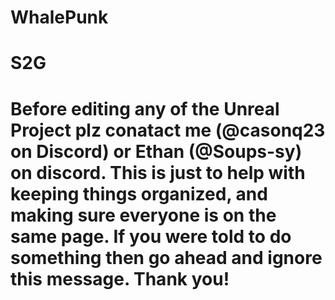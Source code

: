 # WhalePunk
# S2G

# Before editing any of the Unreal Project plz conatact me (@casonq23 on Discord) or Ethan (@Soups-sy) on discord. This is just to help with keeping things organized, and making sure everyone is on the same page. If you were told to do something then go ahead and ignore this message. Thank you!
